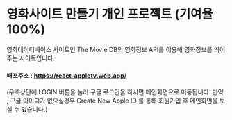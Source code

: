 # 영화사이트 만들기 개인 프로젝트 (기여율 100%)
영화데이터베이스 사이트인 The Movie DB의 영화정보 API를 이용해 영화정보를 띄어주는 사이트입니다. 

#### 배포주소 : <https://react-appletv.web.app/>
(우측상단에 LOGIN 버튼을 눌러 구글 로그인을 하시면 메인화면으로 이동됩니다. 
만약 , 구글 아이디가 없으실경우 Create New Apple ID 를 통해 회원가입 후 메인화면을 보실 수 있습니다.) 
